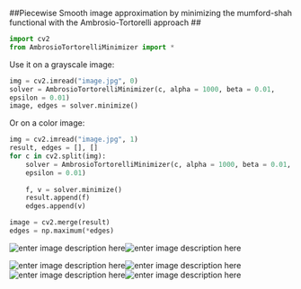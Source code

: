 ##Piecewise Smooth image approximation by minimizing the mumford-shah functional with the Ambrosio-Tortorelli approach ##
```python
import cv2
from AmbrosioTortorelliMinimizer import *
```
Use it on a grayscale image:
```python
img = cv2.imread("image.jpg", 0)
solver = AmbrosioTortorelliMinimizer(c, alpha = 1000, beta = 0.01, 
epsilon = 0.01)
image, edges = solver.minimize()
```
Or on a color image:
```python
img = cv2.imread("image.jpg", 1)
result, edges = [], []
for c in cv2.split(img):
	solver = AmbrosioTortorelliMinimizer(c, alpha = 1000, beta = 0.01, 
	epsilon = 0.01)
	
	f, v = solver.minimize()
	result.append(f)
	edges.append(v)

image = cv2.merge(result)
edges = np.maximum(*edges)
```
![enter image description here](https://raw.githubusercontent.com/jacobgil/Ambrosio-Tortorelli-Minimizer/master/images/trees.jpg)![enter image description here](https://raw.githubusercontent.com/jacobgil/Ambrosio-Tortorelli-Minimizer/master/images/trees1000_0.01_0.001_result.jpg)


![enter image description here](https://raw.githubusercontent.com/jacobgil/Ambrosio-Tortorelli-Minimizer/master/images/star.jpg)![enter image description here](https://raw.githubusercontent.com/jacobgil/Ambrosio-Tortorelli-Minimizer/master/images/star100_0.01_0.01_result.jpg)
![enter image description here](https://raw.githubusercontent.com/jacobgil/Ambrosio-Tortorelli-Minimizer/master/images/kitty.jpg)![enter image description here](https://raw.githubusercontent.com/jacobgil/Ambrosio-Tortorelli-Minimizer/master/images/kitty1000_0.01_0.01_result.jpg)
